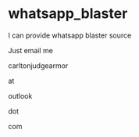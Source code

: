# whatsapp_blaster
I can provide whatsapp blaster source

Just email me 


carltonjudgearmor

at

outlook

dot

com
